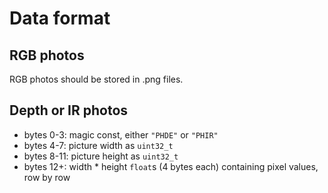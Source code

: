 # Data format

## RGB photos
RGB photos should be stored in .png files.

## Depth or IR photos
* bytes 0-3: magic const, either `"PHDE"` or `"PHIR"`
* bytes 4-7: picture width as `uint32_t`
* bytes 8-11: picture height as `uint32_t`
* bytes 12+: width * height `float`s (4 bytes each) containing pixel values, row by row
